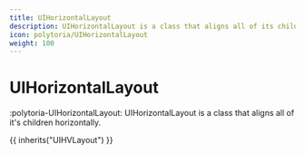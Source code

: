 ```yaml
---
title: UIHorizontalLayout
description: UIHorizontalLayout is a class that aligns all of its children horizontally.
icon: polytoria/UIHorizontalLayout
weight: 100
---
```


# UIHorizontalLayout

:polytoria-UIHorizontalLayout: UIHorizontalLayout is a class that aligns all of it's children horizontally.

{{ inherits("UIHVLayout") }}